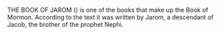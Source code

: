 THE BOOK OF JAROM () is one of the books that make up the Book of Mormon. According to the text it was written by Jarom, a descendant of Jacob, the brother of the prophet Nephi.
